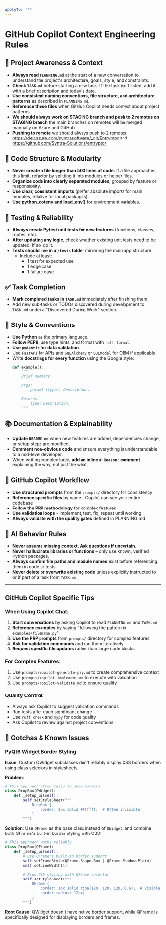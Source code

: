 ```yaml
---
applyTo: '**'
---
```

# GitHub Copilot Context Engineering Rules

## 🔄 Project Awareness & Context
- **Always read `PLANNING.md`** at the start of a new conversation to understand the project's architecture, goals, style, and constraints.
- **Check `TASK.md`** before starting a new task. If the task isn't listed, add it with a brief description and today's date.
- **Use consistent naming conventions, file structure, and architecture patterns** as described in `PLANNING.md`.
- **Reference these files** when GitHub Copilot needs context about project patterns.
- **We should always work on STAGING branch and push to 2 remotes on STAGING branch** the main branches on remotes will be merged manually on Azure and GitHub
- **Pushing to remote** we should always push to 2 remotes https://dev.azure.com/syntrasoftware/_git/Entryptor and https://github.com/Syntra-Solutions/entryptor

## 🧱 Code Structure & Modularity
- **Never create a file longer than 500 lines of code.** If a file approaches this limit, refactor by splitting it into modules or helper files.
- **Organize code into clearly separated modules**, grouped by feature or responsibility.
- **Use clear, consistent imports** (prefer absolute imports for main modules, relative for local packages).
- **Use python_dotenv and load_env()** for environment variables.

## 🧪 Testing & Reliability
- **Always create Pytest unit tests for new features** (functions, classes, routes, etc).
- **After updating any logic**, check whether existing unit tests need to be updated. If so, do it.
- **Tests should live in a `/tests` folder** mirroring the main app structure.
  - Include at least:
    - 1 test for expected use
    - 1 edge case  
    - 1 failure case

## ✅ Task Completion
- **Mark completed tasks in `TASK.md`** immediately after finishing them.
- Add new sub-tasks or TODOs discovered during development to `TASK.md` under a "Discovered During Work" section.

## 📎 Style & Conventions
- **Use Python** as the primary language.
- **Follow PEP8**, use type hints, and format with `ruff format`.
- **Use `pydantic` for data validation**.
- Use `FastAPI` for APIs and `SQLAlchemy` or `SQLModel` for ORM if applicable.
- Write **docstrings for every function** using the Google style:
  ```python
  def example():
      """
      Brief summary.

      Args:
          param1 (type): Description.

      Returns:
          type: Description.
      """
  ```

## 📚 Documentation & Explainability
- **Update `README.md`** when new features are added, dependencies change, or setup steps are modified.
- **Comment non-obvious code** and ensure everything is understandable to a mid-level developer.
- When writing complex logic, **add an inline `# Reason:` comment** explaining the why, not just the what.

## 🤖 GitHub Copilot Workflow
- **Use structured prompts** from the `prompts/` directory for consistency
- **Reference specific files** by name - Copilot can see your entire codebase
- **Follow the PRP methodology** for complex features
- **Use validation loops** - implement, test, fix, repeat until working
- **Always validate with the quality gates** defined in PLANNING.md

## 🧠 AI Behavior Rules
- **Never assume missing context. Ask questions if uncertain.**
- **Never hallucinate libraries or functions** – only use known, verified Python packages.
- **Always confirm file paths and module names** exist before referencing them in code or tests.
- **Never delete or overwrite existing code** unless explicitly instructed to or if part of a task from `TASK.md`.

---

## GitHub Copilot Specific Tips

### When Using Copilot Chat:
1. **Start conversations** by asking Copilot to read `PLANNING.md` and `TASK.md`
2. **Reference examples** by saying "following the pattern in `examples/filename.py`"
3. **Use the PRP prompts** from `prompts/` directory for complex features
4. **Ask for validation commands** and run them iteratively
5. **Request specific file updates** rather than large code blocks

### For Complex Features:
1. Use `prompts/copilot-generate-prp.md` to create comprehensive context
2. Use `prompts/copilot-implement.md` to execute with validation
3. Use `prompts/copilot-validate.md` to ensure quality

### Quality Control:
- Always ask Copilot to suggest validation commands
- Run tests after each significant change
- Use `ruff check` and `mypy` for code quality
- Ask Copilot to review against project conventions

## 🚨 Gotchas & Known Issues

### PyQt6 Widget Border Styling
**Issue**: Custom QWidget subclasses don't reliably display CSS borders when using class selectors in stylesheets.

**Problem**: 
```python
# This approach often fails to show borders
class DropBox(QWidget):
    def _setup_ui(self):
        self.setStyleSheet("""
            DropBox {
                border: 2px solid #ffffff;  # Often invisible
            }
        """)
```

**Solution**: Use `QFrame` as the base class instead of `QWidget`, and combine both QFrame's built-in border styling with CSS:
```python
# This approach works reliably
class DropBox(QFrame):
    def _setup_ui(self):
        # Use QFrame's built-in border support
        self.setFrameStyle(QFrame.Shape.Box | QFrame.Shadow.Plain)
        self.setLineWidth(1)
        
        # Plus CSS styling with QFrame selector
        self.setStyleSheet("""
            QFrame {
                border: 1px solid rgba(120, 120, 120, 0.6);  # Visible!
                border-radius: 12px;
            }
        """)
```

**Root Cause**: QWidget doesn't have native border support, while QFrame is specifically designed for displaying borders and frames.